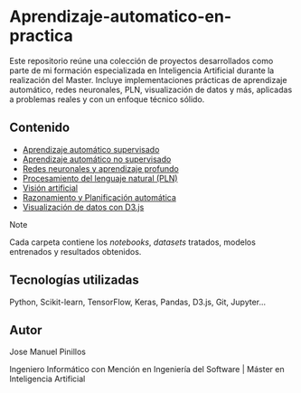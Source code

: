 # Aprendizaje-automatico-en-practica
Este repositorio reúne una colección de proyectos desarrollados como parte de mi formación especializada en Inteligencia Artificial durante la realización del Master. Incluye implementaciones prácticas de aprendizaje automático, redes neuronales, PLN, visualización de datos y más, aplicadas a problemas reales y con un enfoque técnico sólido.



## Contenido

- [Aprendizaje automático supervisado](Aprendizaje_automático_supervisado/)
- [Aprendizaje automático no supervisado](Aprendizaje_automático_no_supervisado/)
- [Redes neuronales y aprendizaje profundo](Redes_neuronales_y_aprendizaje_profundo/)
- [Procesamiento del lenguaje natural (PLN)](Procesamiento_del_lenguaje_natural_(PLN)/)
- [Visión artificial](Visión_artificial/)
- [Razonamiento y Planificación automática](Razonamiento_y_Planificación_automática/)
- [Visualización de datos con D3.js](06_visualizacion_datos/)

 

> [!NOTE]
>
> Cada carpeta contiene los *notebooks*, *datasets* tratados, modelos entrenados y resultados obtenidos.

 

## Tecnologías utilizadas 

Python, Scikit-learn, TensorFlow, Keras, Pandas, D3.js, Git, Jupyter...

 

## Autor

Jose Manuel Pinillos  

Ingeniero Informático con Mención en Ingeniería del Software | Máster en Inteligencia Artificial
